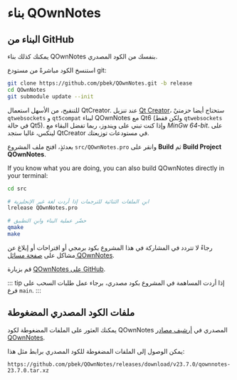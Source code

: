# بناء QOwnNotes

## البناء من GitHub

يمكنك كذلك بناء QOwnNotes بنفسك من الكود المصدري.

استنسخ الكود مباشرةً من مستودع git:

```bash
git clone https://github.com/pbek/QOwnNotes.git -b release
cd QOwnNotes
git submodule update --init
```

للتنقيح، من الأسهل استعمال QtCreator. عند تنزيل [Qt Creator](https://www.qt.io/download-qt-installer-oss)، ستحتاج أيضا حزمتيْ `qtwebsockets` و&nbsp;`qt5compat` لبناء QOwnNotes مع Qt6 (ولكن فقط `qtwebsockets` في حالة Qt5). وإذا كنت تبني على ويندوز، ربما تفضل البقاء مع *MinGw 64-bit*. على لينكس، غالبا ستجد QtCreator في مستودعات توزيعتك.

بعدئذٍ، افتح ملف المشروع `src/QOwnNotes.pro` وانقر على **Build** ثم **Build Project QOwnNotes**.

If you know what you are doing, you can also build QOwnNotes directly in your terminal:

```bash
cd src

# ابنِ الملفات الثنائية للترجمات إذا أردت لغة غير الإنجليزية
lrelease QOwnNotes.pro

# حضّر عملية البناء وابنِ التطبيق
qmake
make
```

رجاءً لا تتردد في المشاركة في هذا المشروع بكود برمجي أو اقتراحات أو إبلاغ عن مشاكل على [صفحة مسائل QOwnNotes](https://github.com/pbek/QOwnNotes/issues).

قم بزيارة [QOwnNotes على GitHub](https://github.com/pbek/QOwnNotes).

::: tip
إذا أردت المساهمة في المشروع بكود مصدري، برجاء عمل طلبات السحب على فرع `main`.
:::

## ملفات الكود المصدري المضغوطة

يمكنك العثور على الملفات المضغوطة لكود QOwnNotes المصدري في [أرشيف مصادر QOwnNotes](https://github.com/pbek/QOwnNotes/releases).

يمكن الوصول إلى الملفات المضغوطة للكود المصدري برابط مثل هذا:

`https://github.com/pbek/QOwnNotes/releases/download/v23.7.0/qownnotes-23.7.0.tar.xz`
